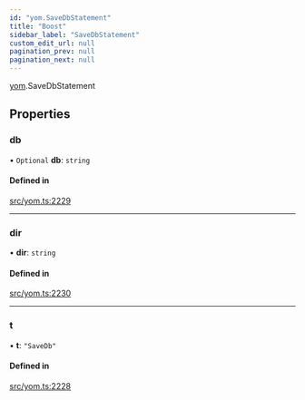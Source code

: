 ```yaml
---
id: "yom.SaveDbStatement"
title: "Boost"
sidebar_label: "SaveDbStatement"
custom_edit_url: null
pagination_prev: null
pagination_next: null
---
```


[yom](../namespaces/yom.md).SaveDbStatement

## Properties

### db

• `Optional` **db**: `string`

#### Defined in

[src/yom.ts:2229](https://github.com/yolmio/boost/blob/5cada48/src/yom.ts#L2229)

___

### dir

• **dir**: `string`

#### Defined in

[src/yom.ts:2230](https://github.com/yolmio/boost/blob/5cada48/src/yom.ts#L2230)

___

### t

• **t**: ``"SaveDb"``

#### Defined in

[src/yom.ts:2228](https://github.com/yolmio/boost/blob/5cada48/src/yom.ts#L2228)
